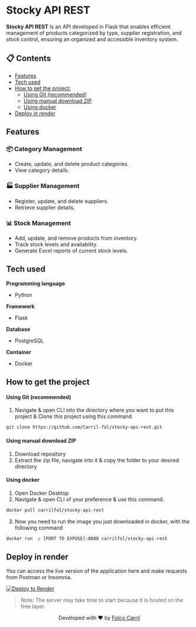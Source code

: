 # Stocky API REST

**Stocky API REST** Is an API developed in Flask that enables efficient management of products categorized by type, supplier registration, 
and stock control, ensuring an organized and accessible inventory system.

## 📋 Contents
- [Features](#features)
- [Tech used](#tech-used)
- [How to get the project:](#how-to-get-the-project)
    - [Using Git (recommended)](#using-git-recommended)
    - [Using manual download ZIP](#using-manual-download-zip)
    - [Using docker](#using-docker)
- [Deploy in render](#deploy-in-render)

## Features

### 📦 Category Management
* Create, update, and delete product categories.
* View category details.
### 🏭 Supplier Management
* Register, update, and delete suppliers.
* Retrieve supplier details.
### 📊 Stock Management
* Add, update, and remove products from inventory.
* Track stock levels and availability.
* Generate Excel reports of current stock levels.

## Tech used 

**Programming language**
- Python 

**Framework**
- Flask

**Database**
- PostgreSQL

**Container**
- Docker

## How to get the project
#### Using Git (recommended)
1. Navigate & open CLI into the directory where you want to put this project & Clone this project using this command.
   
```bash
git clone https://github.com/Carril-fol/stocky-api-rest.git
```
#### Using manual download ZIP
1. Download repository
2. Extract the zip file, navigate into it & copy the folder to your desired directory

#### Using docker
1. Open Docker Desktop
2. Navigate & open CLI of your preference & use this command.
```bash
docker pull carrilfol/stocky-api-rest
```
3. Now you need to run the image you just downloaded in docker, with the following command
```bash
docker run -p [PORT TO EXPOSE]:8000 carrilfol/stocky-api-rest
```

## Deploy in render
You can access the live version of the application here and make requests from Postman or Insomnia.

[![Deploy to Render](https://render.com/images/deploy-to-render-button.svg)](https://stocky-api-rest.onrender.com)

>Note: The server may take time to start because it is hosted on the free layer.

<p align="center">
  Developed with ❤️ by <a href="https://github.com/Carril-fol" target="_blank">Folco Carril</a>
</p>